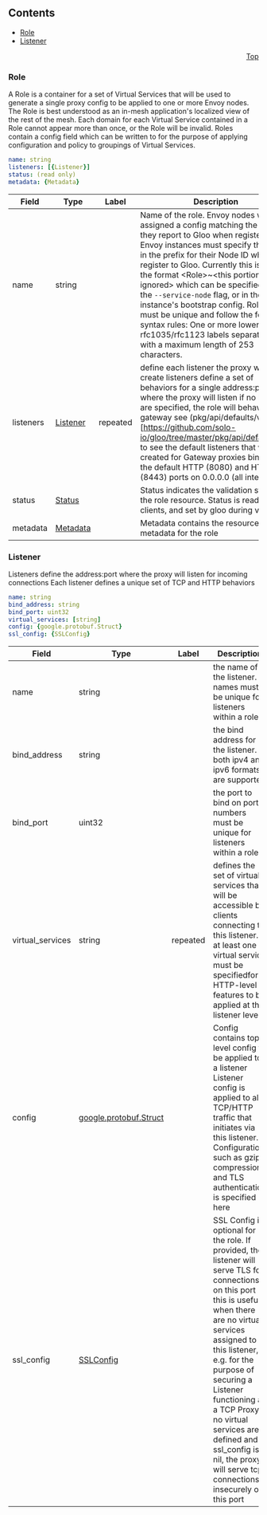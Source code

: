 <a name="top"></a>

## Contents
  - [Role](#gloo.api.v1.Role)
  - [Listener](#gloo.api.v1.Listener)



<a name="role"></a>
<p align="right"><a href="#top">Top</a></p>




<a name="gloo.api.v1.Role"></a>

### Role
A Role is a container for a set of Virtual Services that will be used to generate a single proxy config
to be applied to one or more Envoy nodes. The Role is best understood as an in-mesh application&#39;s localized view
of the rest of the mesh.
Each domain for each Virtual Service contained in a Role cannot appear more than once, or the Role
will be invalid.
Roles contain a config field which can be written to for the purpose of applying configuration and policy
to groupings of Virtual Services.


```yaml
name: string
listeners: [{Listener}]
status: (read only)
metadata: {Metadata}

```
| Field | Type | Label | Description |
| ----- | ---- | ----- | ----------- |
| name | string |  | Name of the role. Envoy nodes will be assigned a config matching the role they report to Gloo when registering Envoy instances must specify their role in the prefix for their Node ID when they register to Gloo. Currently this is done in the format &lt;Role&gt;~&lt;this portion is ignored&gt; which can be specified with the `--service-node` flag, or in the Envoy instance&#39;s bootstrap config. Role Names must be unique and follow the following syntax rules: One or more lowercase rfc1035/rfc1123 labels separated by &#39;.&#39; with a maximum length of 253 characters. |
| listeners | [Listener](role.md#gloo.api.v1.Listener) | repeated | define each listener the proxy will create listeners define a set of behaviors for a single address:port where the proxy will listen if no listeners are specified, the role will behave as a gateway see (pkg/api/defaults/v1)[https://github.com/solo-io/gloo/tree/master/pkg/api/defaults/v1] to see the default listeners that will be created for Gateway proxies binding to the default HTTP (8080) and HTTPS (8443) ports on 0.0.0.0 (all interfaces) |
| status | [Status](status.md#gloo.api.v1.Status) |  | Status indicates the validation status of the role resource. Status is read-only by clients, and set by gloo during validation |
| metadata | [Metadata](metadata.md#gloo.api.v1.Metadata) |  | Metadata contains the resource metadata for the role |






<a name="gloo.api.v1.Listener"></a>

### Listener
Listeners define the address:port where the proxy will listen for incoming connections
Each listener defines a unique set of TCP and HTTP behaviors


```yaml
name: string
bind_address: string
bind_port: uint32
virtual_services: [string]
config: {google.protobuf.Struct}
ssl_config: {SSLConfig}

```
| Field | Type | Label | Description |
| ----- | ---- | ----- | ----------- |
| name | string |  | the name of the listener. names must be unique for listeners within a role |
| bind_address | string |  | the bind address for the listener. both ipv4 and ipv6 formats are supported |
| bind_port | uint32 |  | the port to bind on ports numbers must be unique for listeners within a role |
| virtual_services | string | repeated | defines the set of virtual services that will be accessible by clients connecting to this listener. at least one virtual service must be specifiedfor HTTP-level features to be applied at the listener level |
| config | [google.protobuf.Struct](https://developers.google.com/protocol-buffers/docs/reference/csharp/class/google/protobuf/well-known-types/struct) |  | Config contains top-level config to be applied to a listener Listener config is applied to all TCP/HTTP traffic that initiates via this listener. Configuration such as gzip compression and TLS authentication is specified here |
| ssl_config | [SSLConfig](virtualservice.md#gloo.api.v1.SSLConfig) |  | SSL Config is optional for the role. If provided, the listener will serve TLS for connections on this port this is useful when there are no virtual services assigned to this listener, e.g. for the purpose of securing a Listener functioning as a TCP Proxy if no virtual services are defined and ssl_config is nil, the proxy will serve tcp connections insecurely on this port |





 

 

 

